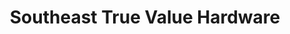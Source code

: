 ---
title: "Southeast True Value Hardware"
url: /wilburton/southeast-true-value-hardware/
shop: Eisenwaren
---